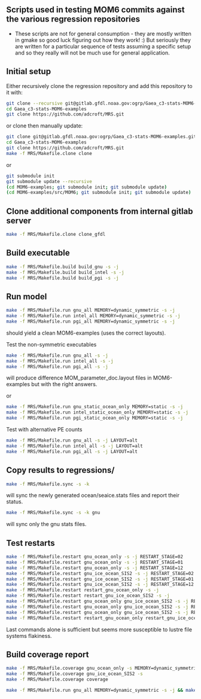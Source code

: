 ## Scripts used in testing MOM6 commits against the various regression repositories

- These scripts are not for general consumption - they are mostly written in gmake so good luck figuring out how they work! :)
  But seriously they are written for a particular sequence of tests assuming a specific setup and so they really will not be much use for general application.


## Initial setup

Either recursively clone the regression repository and add this repository to it with:
```bash
git clone --recursive git@gitlab.gfdl.noaa.gov:ogrp/Gaea_c3-stats-MOM6-examples.git
cd Gaea_c3-stats-MOM6-examples
git clone https://github.com/adcroft/MRS.git
```

or clone then manually update:
```bash
git clone git@gitlab.gfdl.noaa.gov:ogrp/Gaea_c3-stats-MOM6-examples.git
cd Gaea_c3-stats-MOM6-examples
git clone https://github.com/adcroft/MRS.git
make -f MRS/Makefile.clone clone
```
or
```bash
git submodule init
git submodule update --recursive 
(cd MOM6-examples; git submodule init; git submodule update)
(cd MOM6-examples/src/MOM6; git submodule init; git submodule update)
```

## Clone additional components from internal gitlab server

```bash
make -f MRS/Makefile.clone clone_gfdl
```

## Build executable

```bash
make -f MRS/Makefile.build build_gnu -s -j
make -f MRS/Makefile.build build_intel -s -j
make -f MRS/Makefile.build build_pgi -s -j
```

## Run model

```bash
make -f MRS/Makefile.run gnu_all MEMORY=dynamic_symmetric -s -j
make -f MRS/Makefile.run intel_all MEMORY=dynamic_symmetric -s -j
make -f MRS/Makefile.run pgi_all MEMORY=dynamic_symmetric -s -j
```
should yield a clean MOM6-examples (uses the correct layouts).

Test the non-symmetric executables
```bash
make -f MRS/Makefile.run gnu_all -s -j
make -f MRS/Makefile.run intel_all -s -j
make -f MRS/Makefile.run pgi_all -s -j
```
will produce difference MOM_parameter_doc.layout files in MOM6-examples but with the right answers.

or 
```bash
make -f MRS/Makefile.run gnu_static_ocean_only MEMORY=static -s -j
make -f MRS/Makefile.run intel_static_ocean_only MEMORY=static -s -j
make -f MRS/Makefile.run pgi_static_ocean_only MEMORY=static -s -j
```
Test with alternative PE counts
```bash
make -f MRS/Makefile.run gnu_all -s -j LAYOUT=alt
make -f MRS/Makefile.run intel_all -s -j LAYOUT=alt
make -f MRS/Makefile.run pgi_all -s -j LAYOUT=alt
```

## Copy results to regressions/
```bash
make -f MRS/Makefile.sync -s -k
```
will sync the newly generated ocean/seaice.stats files and report their status.

```bash
make -f MRS/Makefile.sync -s -k gnu
```
will sync only the gnu stats files.


## Test restarts

```bash
make -f MRS/Makefile.restart gnu_ocean_only -s -j RESTART_STAGE=02
make -f MRS/Makefile.restart gnu_ocean_only -s -j RESTART_STAGE=01
make -f MRS/Makefile.restart gnu_ocean_only -s -j RESTART_STAGE=12
make -f MRS/Makefile.restart gnu_ice_ocean_SIS2 -s -j RESTART_STAGE=02
make -f MRS/Makefile.restart gnu_ice_ocean_SIS2 -s -j RESTART_STAGE=01
make -f MRS/Makefile.restart gnu_ice_ocean_SIS2 -s -j RESTART_STAGE=12
make -f MRS/Makefile.restart restart_gnu_ocean_only -s -j
make -f MRS/Makefile.restart restart_gnu_ice_ocean_SIS2 -s -j
make -f MRS/Makefile.restart gnu_ocean_only gnu_ice_ocean_SIS2 -s -j RESTART_STAGE=02
make -f MRS/Makefile.restart gnu_ocean_only gnu_ice_ocean_SIS2 -s -j RESTART_STAGE=01
make -f MRS/Makefile.restart gnu_ocean_only gnu_ice_ocean_SIS2 -s -j RESTART_STAGE=12
make -f MRS/Makefile.restart restart_gnu_ocean_only restart_gnu_ice_ocean_SIS2 -s -j
```
Last commands alone is sufficient but seems more susceptible to lustre file systems flakiness.

## Build coverage report

```bash
make -f MRS/Makefile.coverage gnu_ocean_only -s MEMORY=dynamic_symmetric
make -f MRS/Makefile.coverage gnu_ice_ocean_SIS2 -s
make -f MRS/Makefile.coverage coverage
```

```bash
make -f MRS/Makefile.run gnu_all MEMORY=dynamic_symmetric -s -j && make -f MRS/Makefile.run intel_all -s -j && make -f MRS/Makefile.run all MEMORY=dynamic_symmetric -s -j
```
